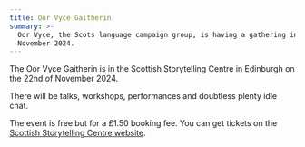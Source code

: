```yaml
---
title: Oor Vyce Gaitherin
summary: >-
  Oor Vyce, the Scots language campaign group, is having a gathering in Edinburgh on the 22nd of
  November 2024.
---
```


The Oor Vyce Gaitherin is in the Scottish Storytelling Centre in Edinburgh on the 22nd of
November 2024.

There will be talks, workshops, performances and doubtless plenty idle chat.

The event is free but for a £1.50 booking fee. You can get tickets on the
[Scottish Storytelling Centre website](https://scottishstorytellingcentre.online.red61.co.uk/event/913:5784/913:25185).
